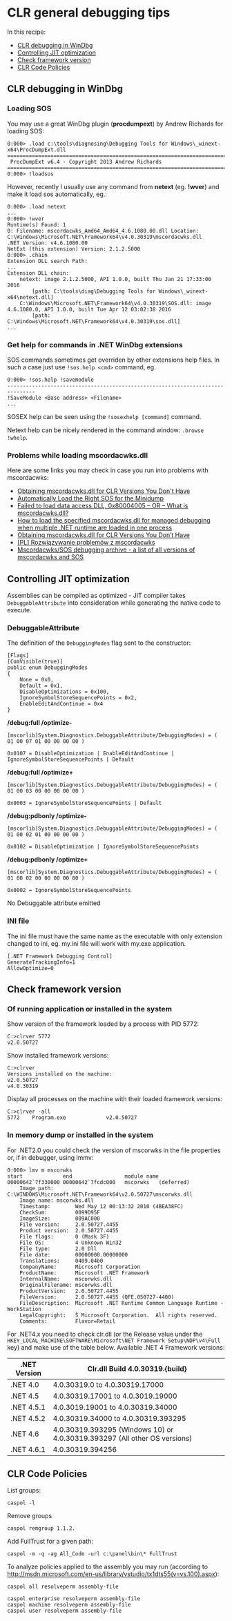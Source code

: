 
CLR general debugging tips
==========================

In this recipe:

- [CLR debugging in WinDbg](#clrwindbg)
- [Controlling JIT optimization](#jitoptimization)
- [Check framework version](#frameworkversion)
- [CLR Code Policies](#codepolicies)

## <a name="clrwindbg">CLR debugging in WinDbg</a>

### Loading SOS ###

You may use a great WinDbg plugin (**procdumpext**) by Andrew Richards for loading SOS:

```
0:000> .load c:\tools\diagnosing\Debugging Tools for Windows\_winext-x64\ProcDumpExt.dll
=========================================================================================
 ProcDumpExt v6.4 - Copyright 2013 Andrew Richards
=========================================================================================
0:000> !loadsos
```

However, recently I usually use any command from **netext** (eg. **!wver**) and make it load sos automatically, eg.:

```
0:000> .load netext
...
0:000> !wver
Runtime(s) Found: 1
0: Filename: mscordacwks_Amd64_Amd64_4.6.1080.00.dll Location: C:\Windows\Microsoft.NET\Framework64\v4.0.30319\mscordacwks.dll
.NET Version: v4.6.1080.00
NetExt (this extension) Version: 2.1.2.5000
0:000> .chain
Extension DLL search Path:
...
Extension DLL chain:
    netext: image 2.1.2.5000, API 1.0.0, built Thu Jan 21 17:33:00 2016
        [path: C:\tools\diag\Debugging Tools for Windows\_winext-x64\netext.dll]
    C:\Windows\Microsoft.NET\Framework64\v4.0.30319\SOS.dll: image 4.6.1080.0, API 1.0.0, built Tue Apr 12 03:02:38 2016
        [path: C:\Windows\Microsoft.NET\Framework64\v4.0.30319\sos.dll]
...
```

### Get help for commands in .NET WinDbg extensions ###

SOS commands sometimes get overriden by other extensions help files. In such a case just use `!sos.help <cmd>` command, eg.

    0:000> !sos.help !savemodule
    -------------------------------------------------------------------------------
    !SaveModule <Base address> <Filename>
    ...

SOSEX help can be seen using the `!sosexhelp [command]` command.

Netext help can be nicely rendered in the command window: `.browse !whelp`.

### Problems while loading mscordacwks.dll ###

Here are some links you may check in case you run into problems with mscordacwks:

- [Obtaining mscordacwks.dll for CLR Versions You Don't Have](http://blogs.microsoft.co.il/blogs/sasha/archive/2012/05/19/obtaining-mscordacwks-dll-for-clr-versions-you-don-t-have.aspx)
- [Automatically Load the Right SOS for the Minidump](http://www.wintellect.com/blogs/jrobbins/automatically-load-the-right-sos-for-the-minidump)
- [Failed to load data access DLL, 0x80004005 – OR – What is mscordacwks.dll?](http://blogs.msdn.com/b/dougste/archive/2009/02/18/failed-to-load-data-access-dll-0x80004005-or-what-is-mscordacwks-dll.aspx)
- [How to load the specified mscordacwks.dll for managed debugging when multiple .NET runtime are loaded in one process](http://blogs.msdn.com/b/asiatech/archive/2010/09/10/how-to-load-the-specified-mscordacwks-dll-for-managed-debugging-when-multiple-net-runtime-are-loaded-in-one-process.aspx)
- [Obtaining mscordacwks.dll for CLR Versions You Don’t Have](http://blogs.microsoft.co.il/blogs/sasha/archive/2012/05/19/obtaining-mscordacwks-dll-for-clr-versions-you-don-t-have.aspx)
- [[PL] Rozwiązywanie problemów z mscordacwks](http://zine.net.pl/blogs/mgrzeg/archive/2014/01/15/rozwi-zywanie-problem-w-z-mscordacwks.aspx)
- [Mscordacwks/SOS debugging archive - a list of all versions of mscordacwks and SOS](http://www.sos.debugging.wellisolutions.de/)

## <a name="jitoptimization">Controlling JIT optimization</a>

Assemblies can be compiled as optimized - JIT compiler takes `DebuggableAttribute` into consideration while generating the native code to execute.

### DebuggableAttribute ###

The definition of the `DebuggingModes` flag sent to the constructor:

    [Flags]
    [ComVisible(true)]
    public enum DebuggingModes
    {
        None = 0x0,
        Default = 0x1,
        DisableOptimizations = 0x100,
        IgnoreSymbolStoreSequencePoints = 0x2,
        EnableEditAndContinue = 0x4
    }

**/debug:full /optimize-**

    [mscorlib]System.Diagnostics.DebuggableAttribute/DebuggingModes) = ( 01 00 07 01 00 00 00 00 )

    0x0107 = DisableOptimization | EnableEditAndContinue | IgnoreSymbolStoreSequencePoints | Default

**/debug:full /optimize+**

    [mscorlib]System.Diagnostics.DebuggableAttribute/DebuggingModes) = ( 01 00 03 00 00 00 00 00 )

    0x0003 = IgnoreSymbolStoreSequencePoints | Default

**/debug:pdbonly /optimize-**

    [mscorlib]System.Diagnostics.DebuggableAttribute/DebuggingModes) = ( 01 00 02 01 00 00 00 00 )

    0x0102 = DisableOptimization | IgnoreSymbolStoreSequencePoints

**/debug:pdbonly /optimize+**

    [mscorlib]System.Diagnostics.DebuggableAttribute/DebuggingModes) = ( 01 00 02 00 00 00 00 00 )

    0x0002 = IgnoreSymbolStoreSequencePoints

**<none>**

No Debuggable attribute emitted

### INI file ###

The ini file must have the same name as the executable with only extension changed to ini, eg. my.ini file will work with my.exe application.

    [.NET Framework Debugging Control]
    GenerateTrackingInfo=1
    AllowOptimize=0

## <a name="frameworkversion">Check framework version</a>

### Of running application or installed in the system ###

Show version of the framework loaded by a process with PID 5772:

    C:>clrver 5772
    v2.0.50727

Show installed framework versions:

    C:>clrver
    Versions installed on the machine:
    v2.0.50727
    v4.0.30319

Display all processes on the machine with their loaded framework versions:

    C:>clrver -all
    5772    Program.exe             v2.0.50727

### In memory dump or installed in the system ###

For .NET2.0 you could check the version of mscorwks in the file properties or, if in debugger, using lmmv:

    0:000> lmv m mscorwks
    start             end                 module name
    00000642`7f330000 00000642`7fcdc000   mscorwks   (deferred)
        Image path: C:\WINDOWS\Microsoft.NET\Framework64\v2.0.50727\mscorwks.dll
        Image name: mscorwks.dll
        Timestamp:        Wed May 12 00:13:32 2010 (4BEA38FC)
        CheckSum:         0099D95F
        ImageSize:        009AC000
        File version:     2.0.50727.4455
        Product version:  2.0.50727.4455
        File flags:       0 (Mask 3F)
        File OS:          4 Unknown Win32
        File type:        2.0 Dll
        File date:        00000000.00000000
        Translations:     0409.04b0
        CompanyName:      Microsoft Corporation
        ProductName:      Microsoft .NET Framework
        InternalName:     mscorwks.dll
        OriginalFilename: mscorwks.dll
        ProductVersion:   2.0.50727.4455
        FileVersion:      2.0.50727.4455 (QFE.050727-4400)
        FileDescription:  Microsoft .NET Runtime Common Language Runtime - WorkStation
        LegalCopyright:   Š Microsoft Corporation.  All rights reserved.
        Comments:         Flavor=Retail

For .NET4.x you need to check clr.dll (or the Release value under the `HKEY_LOCAL_MACHINE\SOFTWARE\Microsoft\NET Framework Setup\NDP\v4\Full` key) and make use of the table below. Available .NET 4 Framework versions:

.NET Version | Clr.dll Build 4.0.30319.{build}
-------------|-----------------------------------
.NET 4.0     | 4.0.30319.0 to 4.0.30319.17000
.NET 4.5     | 4.0.30319.17001 to 4.0.3019.19000
.NET 4.5.1   | 4.0.3019.19001 to 4.0.30319.34000
.NET 4.5.2   | 4.0.30319.34000 to 4.0.30319.393295
.NET 4.6     | 4.0.30319.393295 (Windows 10) or 4.0.30319.393297 (All other OS versions)
.NET 4.6.1   | 4.0.30319.394256

## <a name="codepolicies">CLR Code Policies</a>

List groups:

    caspol -l

Remove groups

    caspol remgroup 1.1.2.


Add FullTrust for a given path:

    caspol -m -q -ag All_Code -url c:\panel\bin\* FullTrust

To analyze policies applied to the assembly you may run (according to <http://msdn.microsoft.com/en-us/library/vstudio/tx1dts55(v=vs.100).aspx>):

    caspol all resolveperm assembly-file

    caspol enterprise resolveperm assembly-file
    caspol machine resolveperm assembly-file
    caspol user resolveperm assembly-file

